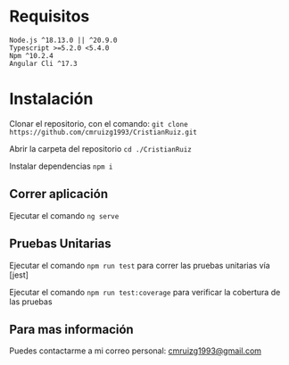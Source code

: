 # Requisitos
    Node.js ^18.13.0 || ^20.9.0
    Typescript >=5.2.0 <5.4.0
    Npm ^10.2.4
    Angular Cli ^17.3

# Instalación

Clonar el repositorio, con el comando: `git clone https://github.com/cmruizg1993/CristianRuiz.git`

Abrir la carpeta del repositorio `cd ./CristianRuiz`

Instalar dependencias `npm i`

## Correr aplicación

Ejecutar el comando `ng serve` 


## Pruebas Unitarias

Ejecutar el comando `npm run test` para correr las pruebas unitarias vía [jest]

Ejecutar el comando `npm run test:coverage` para verificar la cobertura de las pruebas

## Para mas información

Puedes contactarme a mi correo personal: cmruizg1993@gmail.com
